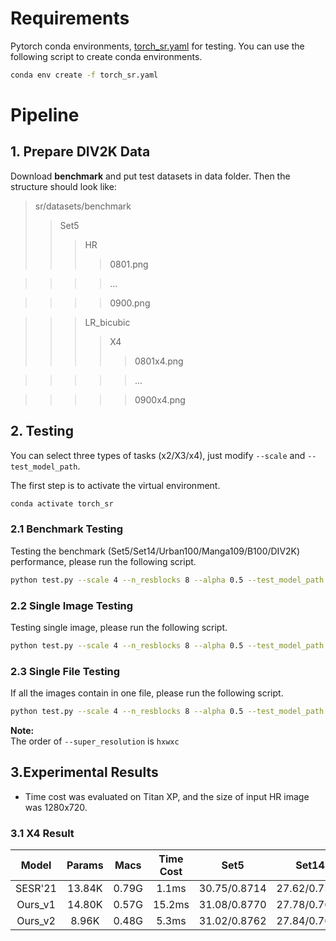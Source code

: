 # Requirements
Pytorch conda environments, [torch_sr.yaml](torch_sr.yaml) for testing. You can use the following script to create conda environments.
```bash
conda env create -f torch_sr.yaml
```

# Pipeline

## 1. Prepare DIV2K Data
Download **benchmark** and put test datasets in data folder. Then the structure should look like:
> sr/datasets/benchmark
>> Set5
>>> HR
>>>> 0801.png

>>>> ...

>>>> 0900.png

>>> LR\_bicubic
>>>> X4
>>>>> 0801x4.png

>>>>> ...

>>>>> 0900x4.png

## 2. Testing
You can select three types of tasks (x2/X3/x4), just modify ```--scale``` and ```--test_model_path```.  

The first step is to activate the virtual environment. 
```bash
conda activate torch_sr
```
### 2.1 Benchmark Testing
Testing the benchmark (Set5/Set14/Urban100/Manga109/B100/DIV2K) performance, please run the following script.
```bash
python test.py --scale 4 --n_resblocks 8 --alpha 0.5 --test_model_path weights/SRGFS/X4/SRGFS-S_inference.pth --test_data_path sr/dataset/datasets --test_only --test_type benchmark
```
### 2.2 Single Image Testing
Testing single image, please run the following script.
```bash
python test.py --scale 4 --n_resblocks 8 --alpha 0.5 --test_model_path weights/SRGFS/X4/SRGFS-S_inference.pth --test_data_path sr/datasets/xxx.png --test_only --test_type single
```
### 2.3 Single File Testing
If all the images contain in one file, please run the following script.
```bash
python test.py --scale 4 --n_resblocks 8 --alpha 0.5 --test_model_path weights/SRGFS/X4/SRGFS-S_inference.pth --test_data_path sr/datasets/xxx.rgb --test_only --test_type big_data --super_resolution 2160x3840x3
```
**Note:**   
The order of ```--super_resolution``` is ```hxwxc```

## 3.Experimental Results
* Time cost was evaluated on Titan XP, and the size of input HR image was 1280x720.
### 3.1 X4 Result
|Model|Params|Macs|Time Cost|Set5|Set14|B100|Urban100|Manga109|DIV2K|  
|:--:|:--:|:--:|:--:|:--:|:--:|:--:|:--:|:--:|:--:|  
|SESR'21|13.84K|0.79G|1.1ms|30.75/0.8714|27.62/0.7579|27.00/0.7166|24.61/0.7304|27.90/0.8644|29.52/0.8155|
|Ours_v1|14.80K|0.57G|15.2ms|31.08/0.8770|27.78/0.7632|27.11/0.7217|24.82/0.7416|28.33/0.8754|-/-|
|Ours_v2|8.96K|0.48G|5.3ms|31.02/0.8762|27.84/0.7623|27.08/0.7186|24.79/0.7387|28.27/0.8730|29.61/0.8174|
